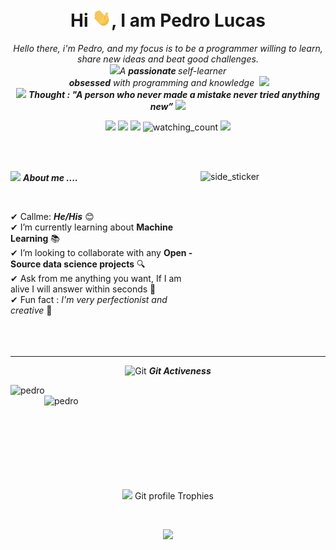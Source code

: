 <h1 align="center">
  Hi
  <img
    src="https://raw.githubusercontent.com/ABSphreak/ABSphreak/master/gifs/Hi.gif"
    width="30px" />, I am Pedro Lucas
</h1>

<p align="center">
  <em>
    Hello there, i'm Pedro, and my focus is to be a programmer willing to learn, share new
    ideas and beat good challenges.<br />
    <img
      src="https://github.com/TheDudeThatCode/TheDudeThatCode/blob/master/Assets/Developer.gif"
      width="30px" />A <b>passionate </b>self-learner<br />
      &nbsp;<b>obsessed</b> with programming and knowledge&nbsp;
    <img
      src="https://github.com/TheDudeThatCode/TheDudeThatCode/blob/master/Assets/Designer.gif"
      width="36px" />
  </em>

  <br />
  <img
    src="https://media.giphy.com/media/gH3LO09IOiZIqePwv9/giphy.gif"
    width="50" />
  <b><i align="center">Thought : "A person who never made a mistake never tried anything new”</i></b>
  <img src="https://media.giphy.com/media/qjqUcgIyRjsl2/giphy.gif" width="50" />
</p>

<p align="center">
  <img src="https://img.shields.io/badge/Age-18-C7EF00" />
  <img src="https://img.shields.io/badge/Lives-Brasil-9067C6" />
  <img src="https://img.shields.io/badge/Focus-Machine%20Learning-5ADBFF" />
  <img src="https://komarev.com/ghpvc/?username=pdro-lucas&color=7692FF" alt="watching_count" />
  <img src="https://img.shields.io/badge/Languages-Python%2C%20JS-FF5714" />
</p>

<br /><br />

<img
  align="right"
  width="200px"
  height="200px"
  alt="side_sticker"
  src="https://media.giphy.com/media/TEnXkcsHrP4YedChhA/giphy.gif" />
<img
  src="https://media.giphy.com/media/iY8CRBdQXODJSCERIr/giphy.gif"
  width="30px" />&nbsp;***About me ....***
  
<br />

✔ Callme: ***He/His*** 😊 <br />
✔ I’m currently learning about **Machine Learning** 📚<br />
✔ I’m looking to collaborate with any **Open - Source data science projects** 🔍<br />
✔ Ask from me anything you want, If I am alive I will answer within seconds
👻<br />
✔ Fun fact : *I'm very perfectionist and creative* 🌈<br /><br /><br /><br />

<hr />

<p align="center">
  <img
    src="https://media.giphy.com/media/W5eoZHPpUx9sapR0eu/giphy.gif"
    width="30px"
    alt="Git" />&nbsp;<i><b>Git Activeness</b></i>
</p>

<a>
  <img
    align="left"
    src="https://github-readme-stats.vercel.app/api/wakatime?username=pdrolucas&show_icons=true&locale=en&layout=compact&theme=github_dark"
    alt="pedro"
    width="450" />
</a>
<a>
  <img
    align="right"
    src="https://github-readme-stats.vercel.app/api?username=pdro-lucas&show_icons=true&locale=en&layout=compact&theme=github_dark"
    alt="pedro"
    width="450" />
</a>

<br /><br /><br /><br /><br /><br /><br /><br /><br />

<p align="center">
  <img
    src="https://media.giphy.com/media/QaMcXSekUWx7aogAUr/giphy.gif"
    width="30" />&nbsp;Git profile Trophies
</p>
<br />
<p align="center">
  <img
    src="https://github-profile-trophy.vercel.app/?username=pdro-lucas&theme=tokyonight&margin-w=15&no-frame=true&no-bg=true" />
</p>
